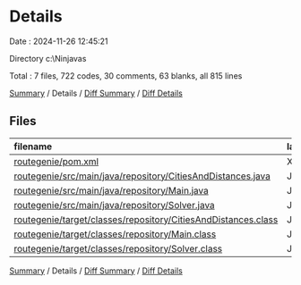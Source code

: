 # Details

Date : 2024-11-26 12:45:21

Directory c:\\Ninjavas

Total : 7 files,  722 codes, 30 comments, 63 blanks, all 815 lines

[Summary](results.md) / Details / [Diff Summary](diff.md) / [Diff Details](diff-details.md)

## Files
| filename | language | code | comment | blank | total |
| :--- | :--- | ---: | ---: | ---: | ---: |
| [routegenie/pom.xml](/routegenie/pom.xml) | XML | 68 | 0 | 8 | 76 |
| [routegenie/src/main/java/repository/CitiesAndDistances.java](/routegenie/src/main/java/repository/CitiesAndDistances.java) | Java | 183 | 2 | 7 | 192 |
| [routegenie/src/main/java/repository/Main.java](/routegenie/src/main/java/repository/Main.java) | Java | 88 | 10 | 15 | 113 |
| [routegenie/src/main/java/repository/Solver.java](/routegenie/src/main/java/repository/Solver.java) | Java | 156 | 18 | 32 | 206 |
| [routegenie/target/classes/repository/CitiesAndDistances.class](/routegenie/target/classes/repository/CitiesAndDistances.class) | Java | 58 | 0 | 0 | 58 |
| [routegenie/target/classes/repository/Main.class](/routegenie/target/classes/repository/Main.class) | Java | 80 | 0 | 1 | 81 |
| [routegenie/target/classes/repository/Solver.class](/routegenie/target/classes/repository/Solver.class) | Java | 89 | 0 | 0 | 89 |

[Summary](results.md) / Details / [Diff Summary](diff.md) / [Diff Details](diff-details.md)